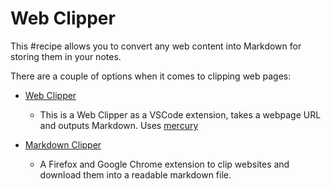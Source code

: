 # Web Clipper

This #recipe allows you to convert any web content into Markdown for storing them in your notes.

There are a couple of options when it comes to clipping web pages:

- [Web Clipper](https://marketplace.visualstudio.com/items?itemName=jsartelle.web-clipper)
  - This is a Web Clipper as a VSCode extension, takes a webpage URL and outputs Markdown. Uses [mercury](https://github.com/postlight/mercury-parser)

- [Markdown Clipper](https://github.com/deathau/markdownload)
  - A Firefox and Google Chrome extension to clip websites and download them into a readable markdown file.
